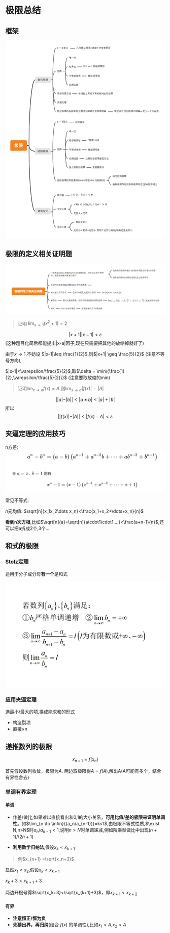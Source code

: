 # 极限总结

## 框架

![图 1](images/4e9d97a122fd728fc62de2a3b5108dda67a71273cacf53706349336d1429186c.jpg)  

## 极限的定义相关证明题

 ![图 3](images/6682a0a03da64286620ecbfe1594ff93a8c37f1729de0fd7e8e343e37c835dab.png)  

>证明 $\lim_{x \to 1}(x^2+1)=2$

$$|x+1||x-1|<\varepsilon$$ 
(这种题目化简后都能提出|x-a|因子,现在只需要把其他的放缩掉就好了)

由于$x \to 1$,不妨设 $|x-1|\leq \frac{1}{2}$,则$|x+1| \geq \frac{5}{2}$ (注意不等号方向),

$|x-1|<\varepsilon/\frac{5}{2}$,取$\delta = \min\{\frac{1}{2},\varepsilon/\frac{5}{2}\}$  (注意要取放缩的min)
 
>证明$\lim_{x \to a} f(x)=A$,则$\lim_{x \to a}|f(x)|=|A|$

$$||a|-|b||<|a\pm b|<|a|+|b|$$
所以
 $$||f(x)|-|A||<|f(x)-A| <\varepsilon$$

## 夹逼定理的应用技巧

n方差:
![图 1](images/2c38ebc77e31b3e56302a7a3baf0eb9fce6290a869e1fb516c28330aaf05fd0f.png)  

常见不等式:

$n$元均值: $\sqrt[n]{x_1x_2\dots x_n}<\frac{x_1+x_2+\dots+x_n}{n}$ 

**看到n次方根**,比如$\sqrt[n]{a}=\sqrt[n]{a\cdot1\cdot1....}<\frac{a+n-1}{n}$,还可以把a拆成2个,3个...


## 和式的极限

### Stolz定理

适用于分子或分母**有一个**是和式

![图 4](images/296289fcd69313d2ec92c7fce6ecf31b1d4ecb16d3c5241f63b89429461d62ab.jpg)  

### 应用夹逼定理

选最小/最大的项,换成能求和的形式
- 构造裂项
- 直接×n


## 递推数列的极限

$$x_{n+1}=f(x_n)$$

首先假设数列收敛，极限为$A$. 两边取极限得$A=f(A)$,解出A(A可能有多个，结合有界性舍去)

### 单调有界定理

#### 单调

- 作差/做比,如果难以直接看出和0,1的大小关系，**可用比值/差的极限来证明单调性**。如$\lim_{n \to \infin}{(a_n/a_{n-1})}=k<1$,由极限不等式性质,$\exist N,n>N$时$a_n/a_{n-1}<1$,说明$n>N$时单调递减,例如阶乘型做比中出现$(n+1)/(2n+1)$

- **利用数学归纳法**,假设$x_k<x_{k+1}$

>例$x_{n+1} =\sqrt{x_n+3}$

显然$x_1<x_2$,假设$x_k < x_{k+1}$

$x_k+3<x_{k+1}+3$

两边开根号得$\sqrt{x_k+3}<\sqrt{x_{k+1}+3}$，即$x_{k+1}<x_{k+2}$



#### 有界

- **注意恒正/恒为负**
- **先猜出界，再归纳**(结合 $f(x)$ 的单调性),比如$x_1<A$,$x_2<A$
